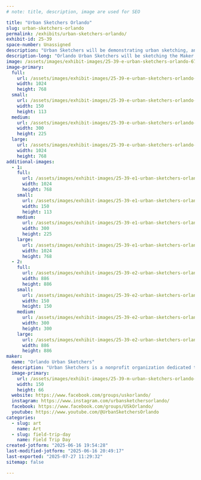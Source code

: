```yaml
---
# note: title, description, image are used for SEO

title: "Urban Sketchers Orlando"
slug: urban-sketchers-orlando
permalink: /exhibits/urban-sketchers-orlando/
exhibit-id: 25-39
space-number: Unassigned
description: "Urban Sketchers will be demonstrating urban sketching, and helping attendees make their own sketch."
description-long: "Orlando Urban Sketchers will be sketching the Maker Faire, exhibiting the sketches members have made, and talking about urban sketching with attendees. In addition, there will be materials with which attendees can make their own sketches and participate in the citizen historian aspect of urban sketching."
image: /assets/images/exhibit-images/25-39-e-urban-sketchers-orlando-67dcedeb-f57e-4294-bcc1-d0f0e6248162-1-105-c-300x225.jpeg
image-primary: 
  full:
    url: /assets/images/exhibit-images/25-39-e-urban-sketchers-orlando-67dcedeb-f57e-4294-bcc1-d0f0e6248162-1-105-c-full.jpeg
    width: 1024
    height: 768
  small:
    url: /assets/images/exhibit-images/25-39-e-urban-sketchers-orlando-67dcedeb-f57e-4294-bcc1-d0f0e6248162-1-105-c-150x113.jpeg
    width: 150
    height: 113
  medium:
    url: /assets/images/exhibit-images/25-39-e-urban-sketchers-orlando-67dcedeb-f57e-4294-bcc1-d0f0e6248162-1-105-c-300x225.jpeg
    width: 300
    height: 225
  large:
    url: /assets/images/exhibit-images/25-39-e-urban-sketchers-orlando-67dcedeb-f57e-4294-bcc1-d0f0e6248162-1-105-c-1024x768.jpeg
    width: 1024
    height: 768
additional-images: 
  - 1:
    full:
      url: /assets/images/exhibit-images/25-39-e1-urban-sketchers-orlando-f0636287-4bda-45c4-b5c7-2c201153cb0d-1-105-c-full.jpeg
      width: 1024
      height: 768
    small:
      url: /assets/images/exhibit-images/25-39-e1-urban-sketchers-orlando-f0636287-4bda-45c4-b5c7-2c201153cb0d-1-105-c-150x113.jpeg
      width: 150
      height: 113
    medium:
      url: /assets/images/exhibit-images/25-39-e1-urban-sketchers-orlando-f0636287-4bda-45c4-b5c7-2c201153cb0d-1-105-c-300x225.jpeg
      width: 300
      height: 225
    large:
      url: /assets/images/exhibit-images/25-39-e1-urban-sketchers-orlando-f0636287-4bda-45c4-b5c7-2c201153cb0d-1-105-c-1024x768.jpeg
      width: 1024
      height: 768
  - 2:
    full:
      url: /assets/images/exhibit-images/25-39-e2-urban-sketchers-orlando-fd01844b-8957-43c4-ab29-e1ea6c81a081-1-105-c-full.jpeg
      width: 886
      height: 886
    small:
      url: /assets/images/exhibit-images/25-39-e2-urban-sketchers-orlando-fd01844b-8957-43c4-ab29-e1ea6c81a081-1-105-c-150x150.jpeg
      width: 150
      height: 150
    medium:
      url: /assets/images/exhibit-images/25-39-e2-urban-sketchers-orlando-fd01844b-8957-43c4-ab29-e1ea6c81a081-1-105-c-300x300.jpeg
      width: 300
      height: 300
    large:
      url: /assets/images/exhibit-images/25-39-e2-urban-sketchers-orlando-fd01844b-8957-43c4-ab29-e1ea6c81a081-1-105-c-886x886.jpeg
      width: 886
      height: 886
maker: 
  name: "Orlando Urban Sketchers"
  description: "Urban Sketchers is a nonprofit organization dedicated to raising the artistic, storytelling, and educational value of location drawing, promoting its practice, and connecting people around the world who draw on location where they live and travel. We aim to show the world, one drawing at a time."
  image-primary:
    url: /assets/images/exhibit-images/25-39-m-urban-sketchers-orlando-final-urban-sketchers-logob-w-2-150x66.png
    width: 150
    height: 66
  website: https://www.facebook.com/groups/uskorlando/
  instagram: https://www.instagram.com/urbansketchersorlando/
  facebook: https://www.facebook.com/groups/USkOrlando/
  youtube: https://www.youtube.com/@UrbanSketchersOrlando
categories: 
  - slug: art
    name: Art
  - slug: field-trip-day
    name: Field Trip Day
created-jotform: "2025-06-16 19:54:28"
last-modified-jotform: "2025-06-16 20:49:17"
last-exported: "2025-07-27 11:29:32"
sitemap: false

---
```

